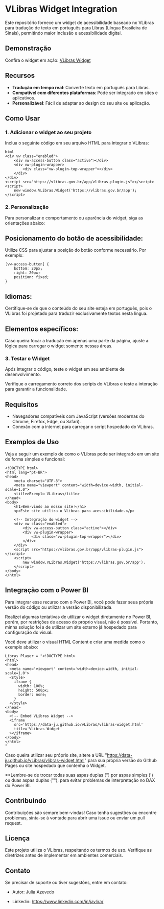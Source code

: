 # VLibras Widget Integration

Este repositório fornece um widget de acessibilidade baseado no VLibras para tradução de texto em português para Libras (Língua Brasileira de Sinais), permitindo maior inclusão e acessibilidade digital.

## Demonstração
Confira o widget em ação: [VLibras Widget](https://data-ju.github.io/vLibras/vlibras-widget.html)

## Recursos
- **Tradução em tempo real**: Converte texto em português para Libras.
- **Compatível com diferentes plataformas**: Pode ser integrado em sites e aplicativos.
- **Personalizável**: Fácil de adaptar ao design do seu site ou aplicação.

## Como Usar
### 1. Adicionar o widget ao seu projeto
Inclua o seguinte código em seu arquivo HTML para integrar o VLibras:

```
html
<div vw class="enabled">
    <div vw-access-button class="active"></div>
    <div vw-plugin-wrapper>
        <div class="vw-plugin-top-wrapper"></div>
    </div>
</div>
<script src="https://vlibras.gov.br/app/vlibras-plugin.js"></script>
<script>
    new window.VLibras.Widget('https://vlibras.gov.br/app');
</script>
```

### 2. Personalização
Para personalizar o comportamento ou aparência do widget, siga as orientações abaixo:

## Posicionamento do botão de acessibilidade:
Utilize CSS para ajustar a posição do botão conforme necessário. Por exemplo:

```
[vw-access-button] {
    bottom: 20px;
    right: 20px;
    position: fixed;
}
```

## Idiomas:
Certifique-se de que o conteúdo do seu site esteja em português, pois o VLibras foi projetado para traduzir exclusivamente textos nesta língua.

## Elementos específicos:
 Caso queira focar a tradução em apenas uma parte da página, ajuste a lógica para carregar o widget somente nessas áreas.

### 3. Testar o Widget

Após integrar o código, teste o widget em seu ambiente de desenvolvimento.

Verifique o carregamento correto dos scripts do VLibras e teste a interação para garantir a funcionalidade.

## Requisitos
- Navegadores compatíveis com JavaScript (versões modernas do Chrome, Firefox, Edge, ou Safari).
- Conexão com a internet para carregar o script hospedado do VLibras.

## Exemplos de Uso
Veja a seguir um exemplo de como o VLibras pode ser integrado em um site de forma simples e funcional:

```
<!DOCTYPE html>
<html lang="pt-BR">
<head>
    <meta charset="UTF-8">
    <meta name="viewport" content="width=device-width, initial-scale=1.0">
    <title>Exemplo VLibras</title>
</head>
<body>
    <h1>Bem-vindo ao nosso site!</h1>
    <p>Este site utiliza o VLibras para acessibilidade.</p>

    <!-- Integração do widget -->
    <div vw class="enabled">
        <div vw-access-button class="active"></div>
        <div vw-plugin-wrapper>
            <div class="vw-plugin-top-wrapper"></div>
        </div>
    </div>
    <script src="https://vlibras.gov.br/app/vlibras-plugin.js"></script>
    <script>
        new window.VLibras.Widget('https://vlibras.gov.br/app');
    </script>
</body>
</html>
```

## Integração com o Power BI
Para integrar esse recurso com o Power BI, você pode fazer seua própria versão do código ou utilizar a versão disponibilizada.

Realizei algumas tentativas de utilizar o widget diretamente no Power BI, porém, por restrições de acesso do próprio visual, não é possível. Portanto, minha solução foi a de utilizar um site externo já hospedado para configuração do visual.

Você deve utilizar o visual HTML Content e criar uma medida como o exemplo abaixo:

```
Libras_Player = "<!DOCTYPE html>
<html>
<head>
  <meta name='viewport' content='width=device-width, initial-scale=1.0'>
  <style>
    iframe {
      width: 100%;
      height: 500px;
      border: none;
    }
  </style>
</head>
<body>
  <!-- Embed VLibras Widget -->
  <iframe 
    src='https://data-ju.github.io/vLibras/vlibras-widget.html' 
    title='VLibras Widget'
  ></iframe>
</body>
</html>
"
```

Caso queira utilizar seu próprio site, altere a URL "https://data-ju.github.io/vLibras/vlibras-widget.html" para sua própria versão do Github Pages ou site hospedado que contenha o Widget.

**Lembre-se de trocar todas suas aspas duplas (") por aspas simples (') ou duas aspas duplas (""), para evitar problemas de interpretação no DAX do Power BI.

## Contribuindo
Contribuições são sempre bem-vindas! Caso tenha sugestões ou encontre problemas, sinta-se à vontade para abrir uma issue ou enviar um pull request.

## Licença
Este projeto utiliza o VLibras, respeitando os termos de uso. Verifique as diretrizes antes de implementar em ambientes comerciais.

## Contato
Se precisar de suporte ou tiver sugestões, entre em contato:

- Autor: Julia Azevedo

- Linkedin: https://www.linkedin.com/in/javlira/
